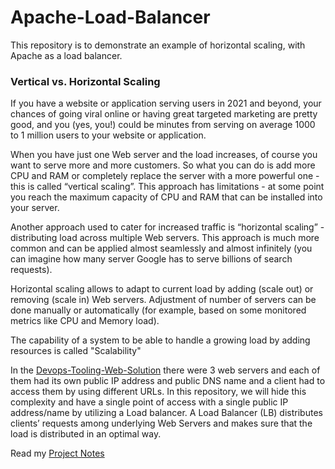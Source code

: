 # Apache-Load-Balancer

This repository is to demonstrate an example of horizontal scaling, with Apache as a load balancer. 

### Vertical vs. Horizontal Scaling 

If you have a website or application serving users in 2021 and beyond, your chances of going viral online or having great targeted marketing are pretty good, and you (yes, you!) could be minutes from serving on average 1000 to 1 million users to your website or application.

When you have just one Web server and the load increases, of course you want to serve more and more customers. So what you can do is add more CPU and RAM or completely replace the server with a more powerful one - this is called “vertical scaling”. This approach has limitations - at some point you reach the maximum capacity of CPU and RAM that can be installed into your server.

Another approach used to cater for increased traffic is “horizontal scaling” - distributing load across multiple Web servers. This approach is much more common and can be applied almost seamlessly and almost infinitely (you can imagine how many server Google has to serve billions of search requests).

Horizontal scaling allows to adapt to current load by adding (scale out) or removing (scale in) Web servers. Adjustment of number of servers can be done manually or automatically (for example, based on some monitored metrics like CPU and Memory load).

The capability of a system to be able to handle a growing load by adding resources is called "Scalability"

In the [Devops-Tooling-Web-Solution](https://github.com/chauntelkellar/Devops-Tooling-Web-Solution) there were 3 web servers and each of them had its own public IP address and public DNS name and a client had to access them by using different URLs.  In this repository, we will hide this complexity and have a single point of access with a single public IP address/name by utilizing a Load balancer. A Load Balancer (LB) distributes clients’ requests among underlying Web Servers and makes sure that the load is distributed in an optimal way.


Read my [Project Notes](https://github.com/chauntelkellar/Apache-Load-Balancer/Project-Notes.MD)
